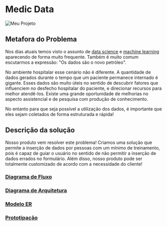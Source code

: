# Medic Data
![Meu Projeto](https://cdn.iconscout.com/icon/free/png-256/medical-127-129383.png)

## Metafora do Problema

Nos dias atuais temos visto o assunto de [data science](https://pt.wikipedia.org/wiki/Ci%C3%AAncia_de_dados) e [machine learning](https://pt.wikipedia.org/wiki/Aprendizado_de_m%C3%A1quina) aparecendo de forma muito frequente. Também é muito comum escutarmos a expressão: "Os dados são o novo petróleo".

No ambiente hospitalar esse cenário não é diferente. A quantidade de dados gerados durante o tempo que um paciente permanece internado é gigante. Esses dados são muito úteis no sentido de descubrir fatores que influenciem no desfecho hospitalar do paciente, e direcionar recursos para melhor atendê-los. Existe uma grande oportunidade de melhorias no aspecto assistencial e de pesquisa com produção de conhecimento.

No entanto para que seja possível a utilização dos dados, é importante que eles sejam coletados de forma estruturada e rápida!


## Descrição da solução

Nosso produto vem resolver este problema! Criamos uma solução que permite a inserção de dados por pessoas com um mínimo de treinamento, pois é capaz de guiar o usuário no sentido de não permitir a inserção de dados errados no formulário. Além disso, nosso produto pode ser totalmente customizado de acordo com a necessidade do cliente!

### [Diagrama de Fluxo](Diagrama_Fluxo.jpg) 
### [Diagrama de Arquitetura](Diagrama_Arquitetura.png)
### [Modelo ER](Modelo_ER.jpg.png)
### [Prototipação](https://wireframepro.mockflow.com/view/Mbf134571e7530aa25243be2574fe3a2d1628033950983#/page/21bdbe9658a645098f7e2cb4b641bf19)
